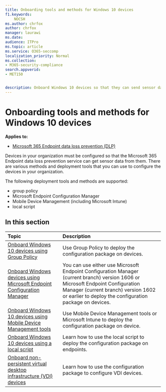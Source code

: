 ```yaml
---
title: Onboarding tools and methods for Windows 10 devices
f1.keywords:
    NOCSH
ms.author: chrfox
author: chrfox
manager: laurawi
ms.date:
audience: ITPro
ms.topic: article
ms.service: O365-seccomp
localization_priority: Normal
ms.collection: 
- M365-security-compliance 
search.appverid:
- MET150 


description: Onboard Windows 10 devices so that they can send sensor data to the Microsoft 365 Compliance solutions
---
```


# Onboarding tools and methods for Windows 10 devices

**Applies to:**
- [Microsoft 365 Endpoint data loss prevention (DLP)](/microsoft-365/compliance/endpoint-dlp-learn-about)

Devices in your organization must be configured so that the Microsoft 365 Endpoint data loss prevention service can get sensor data from them. There are various methods and deployment tools that you can use to configure the devices in your organization.

The following deployment tools and methods are supported:

- group policy
- Microsoft Endpoint Configuration Manager
- Mobile Device Management (including Microsoft Intune)
- local script

## In this section
Topic | Description
:---|:---
[Onboard Windows 10 devices using Group Policy](dlp-configure-endpoints-gp.md) | Use Group Policy to deploy the configuration package on devices.
[Onboard Windows devices using Microsoft Endpoint Configuration Manager](dlp-configure-endpoints-sccm.md) | You can use either use Microsoft Endpoint Configuration Manager (current branch) version 1606 or Microsoft Endpoint Configuration Manager (current branch) version 1602 or earlier to deploy the configuration package on devices.
[Onboard Windows 10 devices using Mobile Device Management tools](dlp-configure-endpoints-mdm.md) | Use Mobile Device Management tools or Microsoft Intune to deploy the configuration package on device.
[Onboard Windows 10 devices using a local script](dlp-configure-endpoints-script.md) | Learn how to use the local script to deploy the configuration package on endpoints.
[Onboard non-persistent virtual desktop infrastructure (VDI) devices](dlp-configure-endpoints-vdi.md) | Learn how to use the configuration package to configure VDI devices.
